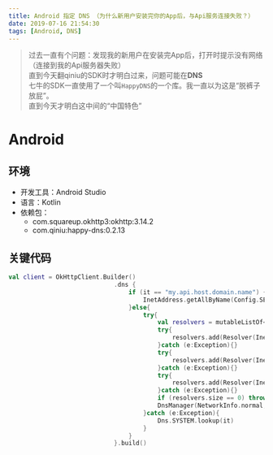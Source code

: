 ```yaml
---
title: Android 指定 DNS （为什么新用户安装完你的App后，与Api服务连接失败？）
date: 2019-07-16 21:54:30
tags: [Android, DNS]
---
```


> 过去一直有个问题：发现我的新用户在安装完App后，打开时提示没有网络（连接到我的Api服务器失败）<br>
> 直到今天翻qiniu的SDK时才明白过来，问题可能在**DNS**<br>
> 七牛的SDK一直使用了一个叫`HappyDNS`的一个库。我一直以为这是“脱裤子放屁”。<br>
> 直到今天才明白这中间的“中国特色”

# Android

## 环境

- 开发工具：Android Studio
- 语言：Kotlin
- 依赖包：
    - com.squareup.okhttp3:okhttp:3.14.2
    - com.qiniu:happy-dns:0.2.13

## 关键代码

```kotlin
val client = OkHttpClient.Builder()
                             .dns {
                                 if (it == "my.api.host.domain.name") {
                                     InetAddress.getAllByName(Config.SERVER_IP).toMutableList()
                                 }else{
                                     try{
                                         val resolvers = mutableListOf<IResolver>()
                                         try{
                                             resolvers.add(Resolver(InetAddress.getByName("119.29.29.29")))
                                         }catch (e:Exception){}
                                         try{
                                             resolvers.add(Resolver(InetAddress.getByName("114.114.114.114")))
                                         }catch (e:Exception){}
                                         try{
                                             resolvers.add(Resolver(InetAddress.getByName("8.8.8.8")))
                                         }catch (e:Exception){}
                                         if (resolvers.size == 0) throw UnknownHostException("$it resolver fail")
                                         DnsManager(NetworkInfo.normal,resolvers.toTypedArray()).queryInetAdress(Domain(it)).toMutableList()
                                     }catch (e:Exception){
                                         Dns.SYSTEM.lookup(it)
                                     }
                                 }
                             }.build()
```
